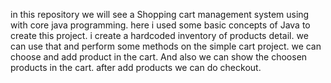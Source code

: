 in this repository we will see a Shopping cart management system using with core java programming. here i used some basic concepts of Java to create this project. i create a hardcoded inventory of products detail. we can use that and perform some methods on the simple cart project. we can choose and add product in the cart. And also we can show the choosen products in the cart. after add products we can do checkout.
